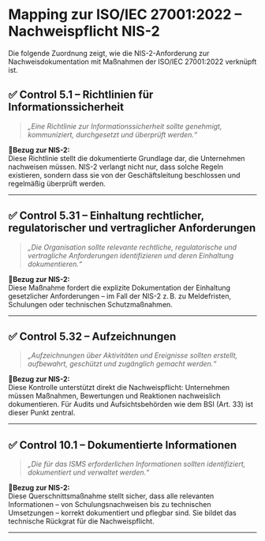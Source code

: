# Mapping zur ISO/IEC 27001:2022 – Nachweispflicht NIS-2

Die folgende Zuordnung zeigt, wie die NIS-2-Anforderung zur Nachweisdokumentation mit Maßnahmen der ISO/IEC 27001:2022 verknüpft ist.


## ✅ Control 5.1 – Richtlinien für Informationssicherheit

> *„Eine Richtlinie zur Informationssicherheit sollte genehmigt, kommuniziert, durchgesetzt und überprüft werden.“*

**📌Bezug zur NIS-2:**  
Diese Richtlinie stellt die dokumentierte Grundlage dar, die Unternehmen nachweisen müssen. NIS-2 verlangt nicht nur, dass solche Regeln existieren, sondern dass sie von der Geschäftsleitung beschlossen und regelmäßig überprüft werden.

---

## ✅ Control 5.31 – Einhaltung rechtlicher, regulatorischer und vertraglicher Anforderungen

> *„Die Organisation sollte relevante rechtliche, regulatorische und vertragliche Anforderungen identifizieren und deren Einhaltung dokumentieren.“*

**📌Bezug zur NIS-2:**  
Diese Maßnahme fordert die explizite Dokumentation der Einhaltung gesetzlicher Anforderungen – im Fall der NIS-2 z. B. zu Meldefristen, Schulungen oder technischen Schutzmaßnahmen.

---

## ✅ Control 5.32 – Aufzeichnungen

> *„Aufzeichnungen über Aktivitäten und Ereignisse sollten erstellt, aufbewahrt, geschützt und zugänglich gemacht werden.“*

**📌Bezug zur NIS-2:**  
Diese Kontrolle unterstützt direkt die Nachweispflicht: Unternehmen müssen Maßnahmen, Bewertungen und Reaktionen nachweislich dokumentieren. Für Audits und Aufsichtsbehörden wie dem BSI (Art. 33) ist dieser Punkt zentral.

---

## ✅ Control 10.1 – Dokumentierte Informationen

> *„Die für das ISMS erforderlichen Informationen sollten identifiziert, dokumentiert und verwaltet werden.“*

**📌Bezug zur NIS-2:**  
Diese Querschnittsmaßnahme stellt sicher, dass alle relevanten Informationen – von Schulungsnachweisen bis zu technischen Umsetzungen – korrekt dokumentiert und pflegbar sind. Sie bildet das technische Rückgrat für die Nachweispflicht.

---
